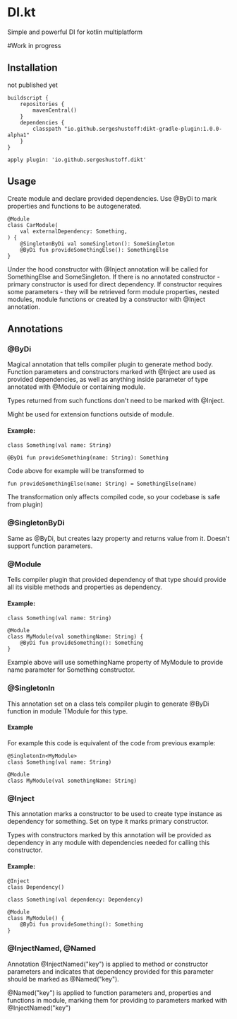 # DI.kt
Simple and powerful DI for kotlin multiplatform

#Work in progress

## Installation

not published yet

    buildscript {
        repositories {
            mavenCentral()
        }
        dependencies {
            classpath "io.github.sergeshustoff:dikt-gradle-plugin:1.0.0-alpha1"
        }
    }
    
    apply plugin: 'io.github.sergeshustoff.dikt'
    
## Usage

Create module and declare provided dependencies. Use @ByDi to mark properties and functions to be autogenerated.

    @Module
    class CarModule(
        val externalDependency: Something,
    ) {
        @SingletonByDi val someSingleton(): SomeSingleton
        @ByDi fun provideSomethingElse(): SomethingElse
    }
  
Under the hood constructor with @Inject annotation will be called for SomethingElse and SomeSingleton. If there is no annotated constructor - primary constructor is used for direct dependency. If constructor requires some parameters - they will be retrieved form module properties, nested modules, module functions or created by a constructor with @Inject annotation.


## Annotations

### @ByDi

Magical annotation that tells compiler plugin to generate method body.
Function parameters and constructors marked with @Inject are used as provided dependencies, as well as anything inside parameter of type annotated with @Module or containing module.

Types returned from such functions don't need to be marked with @Inject.

Might be used for extension functions outside of module.
#### Example:
    
    class Something(val name: String)

    @ByDi fun provideSomething(name: String): Something

Code above for example will be transformed to

    fun provideSomethingElse(name: String) = SomethingElse(name)
The transformation only affects compiled code, so your codebase is safe from plugin)

### @SingletonByDi

Same as @ByDi, but creates lazy property and returns value from it. Doesn't support function parameters.

### @Module

Tells compiler plugin that provided dependency of that type should provide all its visible methods and properties as dependency. 
 
#### Example:

    class Something(val name: String)

    @Module
    class MyModule(val somethingName: String) {
        @ByDi fun provideSomething(): Something
    }

Example above will use somethingName property of MyModule to provide name parameter for Something constructor.

### @SingletonIn<TModule>

This annotation set on a class tels compiler plugin to generate @ByDi function in module TModule for this type.

#### Example

For example this code is equivalent of the code from previous example:

    @SingletonIn<MyModule>
    class Something(val name: String)

    @Module
    class MyModule(val somethingName: String)

### @Inject

This annotation marks a constructor to be used to create type instance as dependency for something.
Set on type it marks primary constructor. 

Types with constructors marked by this annotation will be provided as dependency in any module with dependencies needed for calling this constructor.

#### Example:

    @Inject
    class Dependency()

    class Something(val dependency: Dependency)

    @Module
    class MyModule() {
        @ByDi fun provideSomething(): Something
    }

### @InjectNamed, @Named

Annotation @InjectNamed("key") is applied to method or constructor parameters and indicates that dependency provided for this parameter should be marked as @Named("key").

@Named("key") is applied to function parameters and, properties and functions in module, marking them for providing to parameters marked with @InjectNamed("key")